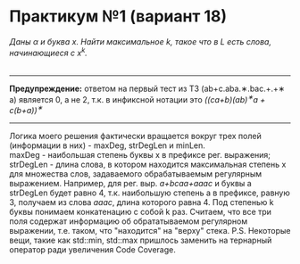 # Практикум №1 (вариант 18)
###### Даны α и буква x. Найти максимальное k, такое что в L есть слова, начинающиеся с x<sup>k</sup>.  
____  
**Предупреждение:** ответом на первый тест из ТЗ (ab+c.aba.∗.bac.+.+∗ a) является 0, а не 2, т.к. в инфиксной нотации это *((ca+b)(ab)<sup>∗</sup>a + c(b+a))<sup>∗</sup>*
____
Логика моего решения фактически вращается вокруг трех полей (информации в них) - maxDeg, strDegLen и minLen.  
maxDeg - наибольшая степень буквы x в префиксе рег. выражения;
strDegLen - длина слова, в котором находится максимальная степень x для множества слов, задаваемого обрабатываемым регулярным выражением. Например, для рег. выр. *a+bcaa+aaaс* и буквы a strDegLen будет равно 4, т.к. наибольшую степень a в префиксе, равную 3, получаем из слова *aaac*, длина которого равна 4. 
Под степенью k буквы понимаем конкатенацию с собой k раз. Считаем, что все три поля содержат информацию об обрататываемом регулярном выражении, т.е. таком, что "находится" на "верху" стека.
P.S. Некоторые вещи, такие как std::min, std::max пришлось заменить на тернарный оператор ради увеличения Code Coverage.


